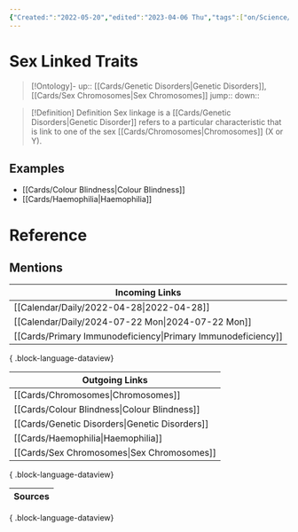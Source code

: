 ```yaml
---
{"Created:":"2022-05-20","edited":"2023-04-06 Thu","tags":["on/Science/Biology/Genetics","School"],"date created":"2022-05-20 Fri","dg-publish":true,"aliases":["Sex-Linked Disorders","Sex-Linked Traits"],"permalink":"/cards/sex-linked-traits/","dgPassFrontmatter":true}
---
```


# Sex Linked Traits

> [!Ontology]-
> up:: [[Cards/Genetic Disorders\|Genetic Disorders]], [[Cards/Sex Chromosomes\|Sex Chromosomes]]
> jump::
> down:: 

> [!Definition] Definition
> Sex linkage is a [[Cards/Genetic Disorders\|Genetic Disorder]] refers to a particular characteristic that is link to one of the sex [[Cards/Chromosomes\|Chromosomes]] (X or Y).

## Examples

- [[Cards/Colour Blindness\|Colour Blindness]]
- [[Cards/Haemophilia\|Haemophilia]]

# Reference

## Mentions

| Incoming Links                                                  |
| --------------------------------------------------------------- |
| [[Calendar/Daily/2022-04-28\|2022-04-28]]                    |
| [[Calendar/Daily/2024-07-22 Mon\|2024-07-22 Mon]]            |
| [[Cards/Primary Immunodeficiency\|Primary Immunodeficiency]] |

{ .block-language-dataview}

| Outgoing Links                                    |
| ------------------------------------------------- |
| [[Cards/Chromosomes\|Chromosomes]]             |
| [[Cards/Colour Blindness\|Colour Blindness]]   |
| [[Cards/Genetic Disorders\|Genetic Disorders]] |
| [[Cards/Haemophilia\|Haemophilia]]             |
| [[Cards/Sex Chromosomes\|Sex Chromosomes]]     |

{ .block-language-dataview}

| Sources |
| ------- |

{ .block-language-dataview}